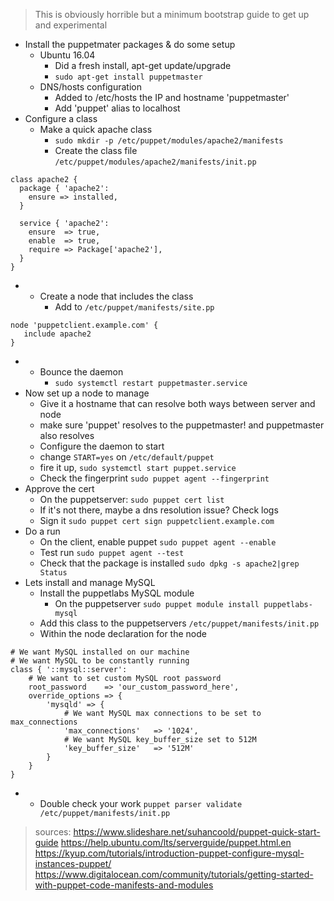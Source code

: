 > This is obviously horrible but a minimum bootstrap guide to get up and experimental

- Install the puppetmater packages & do some setup
	- Ubuntu 16.04
		- Did a fresh install, apt-get update/upgrade
		- `sudo apt-get install puppetmaster`
	- DNS/hosts configuration
		- Added to /etc/hosts the IP and hostname 'puppetmaster'
		- Add 'puppet' alias to localhost
- Configure a class
	- Make a quick apache class
		- `sudo mkdir -p /etc/puppet/modules/apache2/manifests`
		- Create the class file `/etc/puppet/modules/apache2/manifests/init.pp`

```
class apache2 {
  package { 'apache2':
    ensure => installed,
  }

  service { 'apache2':
    ensure  => true,
    enable  => true,
    require => Package['apache2'],
  }
}
```
-
	- Create a node that includes the class
		- Add to `/etc/puppet/manifests/site.pp`

```
node 'puppetclient.example.com' {
   include apache2
}
```
-
	- Bounce the daemon
		- `sudo systemctl restart puppetmaster.service`
- Now set up a node to manage
	- Give it a hostname that can resolve both ways between server and node
	- make sure 'puppet' resolves to the puppetmaster! and puppetmaster also resolves
	- Configure the daemon to start
	- change `START=yes` on `/etc/default/puppet`
	- fire it up, `sudo systemctl start puppet.service`
	- Check the fingerprint `sudo puppet agent --fingerprint`
- Approve the cert
	- On the puppetserver: `sudo puppet cert list`
	- If it's not there, maybe a dns resolution issue?  Check logs
	- Sign it `sudo puppet cert sign puppetclient.example.com`
- Do a run
	- On the client, enable puppet `sudo puppet agent --enable`
	- Test run `sudo puppet agent --test`
	- Check that the package is installed `sudo dpkg -s apache2|grep Status`
- Lets install and manage MySQL
	- Install the puppetlabs MySQL module
		- On the puppetserver `sudo puppet module install puppetlabs-mysql`
	- Add this class to the puppetservers `/etc/puppet/manifests/init.pp`
	- Within the node declaration for the node

```
# We want MySQL installed on our machine
# We want MySQL to be constantly running
class { '::mysql::server':
    # We want to set custom MySQL root password
    root_password    => 'our_custom_password_here',
    override_options => {
        'mysqld' => {
            # We want MySQL max connections to be set to max_connections
            'max_connections'   => '1024',
            # We want MySQL key_buffer_size set to 512M      
            'key_buffer_size'   => '512M'       
        }       
    }   
}
```
-
	- Double check your work `puppet parser validate /etc/puppet/manifests/init.pp`
	
> sources: https://www.slideshare.net/suhancoold/puppet-quick-start-guide
> https://help.ubuntu.com/lts/serverguide/puppet.html.en
> https://kyup.com/tutorials/introduction-puppet-configure-mysql-instances-puppet/
> https://www.digitalocean.com/community/tutorials/getting-started-with-puppet-code-manifests-and-modules
